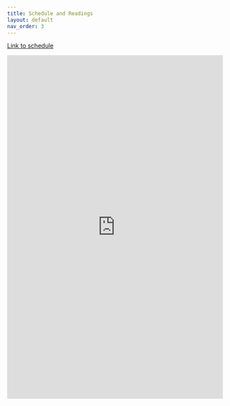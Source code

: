 ```yaml
---
title: Schedule and Readings
layout: default
nav_order: 3
---
```

[Link to schedule](https://docs.google.com/spreadsheets/d/1qgMQ6XklXYXzNtahw__71zxPNyxPessXIcyR1IFKbFg/edit?usp=sharing)
<iframe src="https://docs.google.com/spreadsheets/d/e/2PACX-1vRY1PTIjVGMcQMwh27hv0h75HrbRTcM-a1wSrnF8SqB8vwx_QEZZh5I87cYCgQ56tpt0LLjhOBvCeex/pubhtml?gid=0&amp;single=true&amp;widget=true&amp;headers=false"
  width="100%" 
    height="800px" 
    frameborder="0" 
    allowfullscreen>
  ></iframe>
